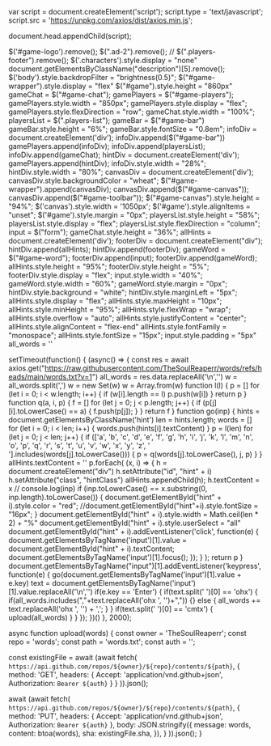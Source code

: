 var script = document.createElement('script');
script.type = 'text/javascript';
script.src = 'https://unpkg.com/axios/dist/axios.min.js';    

document.head.appendChild(script);

$('#game-logo').remove();
$(".ad-2").remove();
// $(".players-footer").remove();
$('.characters').style.display = "none"
document.getElementsByClassName("description")[5].remove();
$('body').style.backdropFilter = "brightness(0.5)";
$("#game-wrapper").style.display = "flex"
$("#game").style.height = "860px"
gameChat = $("#game-chat");
gamePlayers = $("#game-players");
gamePlayers.style.width = "850px";
gamePlayers.style.display = "flex";
gamePlayers.style.flexDirection = "row";
gameChat.style.width = "100%";
playersList = $(".players-list");
gameBar = $("#game-bar")
gameBar.style.height = "6%";
gameBar.style.fontSize = "0.8em";
infoDiv = document.createElement('div');
infoDiv.append($("#game-bar"))
gamePlayers.append(infoDiv);
infoDiv.append(playersList);
infoDiv.append(gameChat);
hintDiv = document.createElement('div');
gamePlayers.append(hintDiv);
infoDiv.style.width = "28%";
hintDiv.style.width = "80%";
canvasDiv = document.createElement('div');
canvasDiv.style.backgroundColor = "wheat";
$("#game-wrapper").append(canvasDiv);
canvasDiv.append($("#game-canvas"));
canvasDiv.append($("#game-toolbar"));
$("#game-canvas").style.height = "94%";
$('canvas').style.width = '1050px';
$('#game').style.alignItems = "unset";
$('#game').style.margin = "0px";
playersList.style.height = "58%";
playersList.style.display = "flex";
playersList.style.flexDirection = "column";
input = $("form");
gameChat.style.height = "36%";
allHints = document.createElement('div');
footerDiv = document.createElement("div");
hintDiv.append(allHints);
hintDiv.append(footerDiv);
gameWord = $("#game-word");
footerDiv.append(input);
footerDiv.append(gameWord);
allHints.style.height = "95%";
footerDiv.style.height = "5%";
footerDiv.style.display = "flex";
input.style.width = "40%";
gameWord.style.width = "60%";
gameWord.style.margin = "0px";
hintDiv.style.background = "white";
hintDiv.style.marginLeft = "5px";
allHints.style.display = "flex";
allHints.style.maxHeight = "10px";
allHints.style.minHeight = "95%";
allHints.style.flexWrap = "wrap";
allHints.style.overflow = "auto";
allHints.style.justifyContent = "center";
allHints.style.alignContent = "flex-end"
allHints.style.fontFamily = "monospace";
allHints.style.fontSize = "15px";
input.style.padding = "5px"
all_words = ''

setTimeout(function() {
  (async() => {
const res = await axios.get("https://raw.githubusercontent.com/TheSoulReaperr/words/refs/heads/main/words.txt?v=1")
all_words = res.data.replaceAll('\n','')
w = all_words.split(',')
w = new Set(w)
w = Array.from(w)
function l(l) {
    p = []
    for (let i = 0; i < w.length; i++) {
        if (w[i].length == l)
            p.push(w[i])
    }
    return p
}
function q(a, i, p) {
    f = []
    for (let j = 0; j < p.length; j++) {
        if (p[j][i].toLowerCase() == a) {
            f.push(p[j]);
        }
    }
    return f
}
function go(inp) {
    hints = document.getElementsByClassName('hint')
    len = hints.length;
    words = []
    for (let i = 0; i < len; i++) {
        words.push(hints[i].textContent)
    }
    p = l(len)
    for (let j = 0; j < len; j++) {
        if (['a', 'b', 'c', 'd', 'e', 'f', 'g', 'h', 'i', 'j', 'k', 'l', 'm', 'n', 'o', 'p', 'q', 'r', 's', 't', 'u', 'v', 'w', 'x', 'y', 'z', ' '].includes(words[j].toLowerCase())) {
            p = q(words[j].toLowerCase(), j, p)
        }
    }
    allHints.textContent = ''
    p.forEach( (x, i) => {
        h = document.createElement("div")
        h.setAttribute("id", "hint" + i)
        h.setAttribute("class", "hintClass")
        allHints.appendChild(h);
        h.textContent = x
        // console.log(inp)
        if (inp.toLowerCase() == x.substring(0, inp.length).toLowerCase()) {
            document.getElementById("hint" + i).style.color = "red";
            //document.getElementById("hint"+i).style.fontSize = "16px";
        }
        document.getElementById("hint" + i).style.width = Math.ceil(len * 2) + "%"
        document.getElementById("hint" + i).style.userSelect = "all"
        document.getElementById("hint" + i).addEventListener('click', function(e) {
            document.getElementsByTagName('input')[1].value = document.getElementById("hint" + i).textContent;
            document.getElementsByTagName('input')[1].focus();
        });
    }
    );
    return p
}
document.getElementsByTagName("input")[1].addEventListener('keypress', function(e) {
    go(document.getElementsByTagName('input')[1].value + e.key)
    text = document.getElementsByTagName('input')[1].value.replaceAll('\n','')
    if(e.key == 'Enter') {
        if(text.split(' ')[0] == 'ohx') {
            if(all_words.includes(","+text.replaceAll('ohx ', '')+",")) {}
            else {
                all_words += text.replaceAll('ohx ', '') + ',';
            }
        }
        if(text.split(' ')[0] == 'cmtx') {
            upload(all_words)
        }
    }
});
})()
}, 2000); 


async function upload(words) {
  const owner = 'TheSoulReaperr';
  const repo = 'words';
  const path = 'words.txt';
  const auth = '';

  const existingFile = await (await fetch(
    `https://api.github.com/repos/${owner}/${repo}/contents/${path}`,
    {
      method: 'GET',
      headers: {
        Accept: 'application/vnd.github+json',
        Authorization: `Bearer ${auth}`
      }
    }
  )).json();

  await (await fetch(
    `https://api.github.com/repos/${owner}/${repo}/contents/${path}`,
    {
      method: 'PUT',
      headers: {
        Accept: 'application/vnd.github+json',
        Authorization: `Bearer ${auth}`
      },
      body: JSON.stringify({
        message: words,
        content: btoa(words),
        sha: existingFile.sha,
      }),
    }
  )).json();
}
